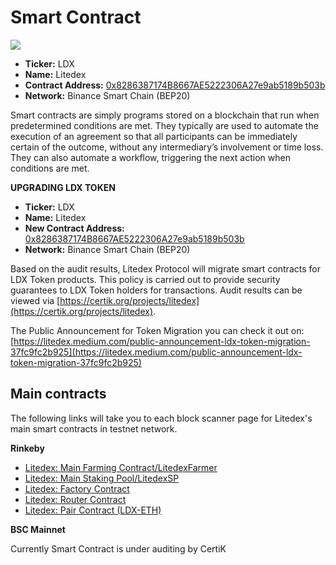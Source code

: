 # Smart Contract

![](../../.gitbook/assets/15.-token-\_-smart-contract.svg)

* **Ticker:** LDX
* **Name:** Litedex
* **Contract Address:** [0x8286387174B8667AE5222306A27e9ab5189b503b](https://bscscan.com/token/0x8286387174B8667AE5222306A27e9ab5189b503b)
* **Network:** Binance Smart Chain (BEP20)&#x20;

Smart contracts are simply programs stored on a blockchain that run when predetermined conditions are met. They typically are used to automate the execution of an agreement so that all participants can be immediately certain of the outcome, without any intermediary’s involvement or time loss. They can also automate a workflow, triggering the next action when conditions are met.



**UPGRADING LDX TOKEN**

* **Ticker:** LDX
* **Name:** Litedex
* **New Contract Address:** [0x8286387174B8667AE5222306A27e9ab5189b503b](https://bscscan.com/token/0x8286387174B8667AE5222306A27e9ab5189b503b)
* **Network:** Binance Smart Chain (BEP20)&#x20;

Based on the audit results, Litedex Protocol will migrate smart contracts for LDX Token products. This policy is carried out to provide security guarantees to LDX Token holders for transactions. Audit results can be viewed via [https://certik.org/projects/litedex](https://certik.org/projects/litedex).

The Public Announcement for Token Migration you can check it out on: [https://litedex.medium.com/public-announcement-ldx-token-migration-37fc9fc2b925](https://litedex.medium.com/public-announcement-ldx-token-migration-37fc9fc2b925)



## Main contracts

The following links will take you to each block scanner page for Litedex's main smart contracts in testnet network.

**Rinkeby**

* [Litedex: Main Farming Contract/LitedexFarmer](https://rinkeby.etherscan.io/address/0x22e57e66865f75c2e79d45aaeff9afd7c57c98ff#code)
* [Litedex: Main Staking Pool/LitedexSP](https://rinkeby.etherscan.io/address/0xc5c6a872b0ef7bbdeb42d95745c4b19ce3a2814c)
* [Litedex: Factory Contract](https://rinkeby.etherscan.io/address/0x154719241ed12011c0a722ca5226ee2099a82d38#code)
* [Litedex: Router Contract](https://rinkeby.etherscan.io/address/0xb05a6b43020f67784275b2ce3be6c34c7d564c04#code)
* [Litedex: Pair Contract (LDX-ETH)](https://rinkeby.etherscan.io/address/0xa71ea99abb7a34956da9fb35f96ca9d8b21fd5f5#code)

**BSC Mainnet**

Currently Smart Contract is under auditing by CertiK
